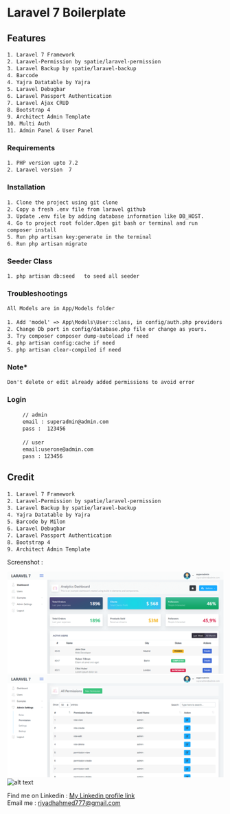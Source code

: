 # Laravel 7 Boilerplate 


## Features

    1. Laravel 7 Framework
    2. Laravel-Permission by spatie/laravel-permission
    3. Laravel Backup by spatie/laravel-backup
    4. Barcode
    4. Yajra Datatable by Yajra
    5. Laravel Debugbar
    6. Laravel Passport Authentication
    7. Laravel Ajax CRUD
    8. Bootstrap 4
    9. Architect Admin Template
    10. Multi Auth
    11. Admin Panel & User Panel

### Requirements

    1. PHP version upto 7.2    
    2. Laravel version  7  

### Installation

    1. Clone the project using git clone   
    2. Copy a fresh .env file from laravel github    
    3. Update .env file by adding database information like DB_HOST.  
    4. Go to project root folder.Open git bash or terminal and run  composer install       
    5. Run php artisan key:generate in the terminal    
    6. Run php artisan migrate  
    
### Seeder Class
    1. php artisan db:seed   to seed all seeder  
      
    
### Troubleshootings
    
    All Models are in App/Models folder
    
    1. Add 'model' => App\Models\User::class, in config/auth.php providers
    2. Change Db port in config/database.php file or change as yours.
    3. Try composer composer dump-autoload if need
    4. php artisan config:cache if need
    5. php artisan clear-compiled if need    
    
### Note*
    
    Don't delete or edit already added permissions to avoid error   
    
         
### Login
         // admin
         email : superadmin@admin.com
         pass :  123456
         
         // user
         email:userone@admin.com
         pass : 123456

         
## Credit

    1. Laravel 7 Framework
    2. Laravel-Permission by spatie/laravel-permission
    3. Laravel Backup by spatie/laravel-backup
    4. Yajra Datatable by Yajra
    5. Barcode by Milon
    6. Laravel Debugbar
    7. Laravel Passport Authentication
    8. Bootstrap 4
    9. Architect Admin Template
        
Screenshot : 

![alt text](./screenshot/Dashboard.png)
![alt text](./screenshot/Permission.png)
![alt text](./screenshot/News.png)


 Find me on  Linkedin  : [My Linkedin profile  link](https://www.linkedin.com/in/monjur-morshed-riyadh-6aaba465/)  \
 Email me : riyadhahmed777@gmail.com